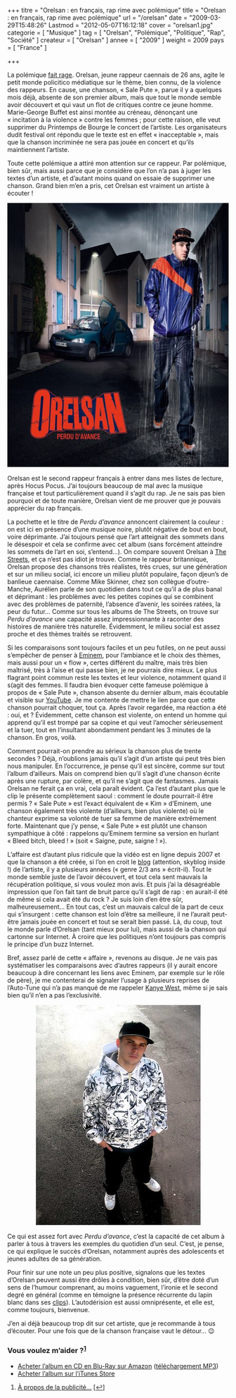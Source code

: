 +++
titre = "Orelsan : en français, rap rime avec polémique"
title = "Orelsan : en français, rap rime avec polémique"
url = "/orelsan"
date = "2009-03-29T15:48:26"
Lastmod = "2012-05-07T16:12:18"
cover = "orelsan1.jpg"
categorie = [ "Musique" ]
tag = [ "Orelsan", "Polémique", "Politique", "Rap", "Société" ]
createur = [ "Orelsan" ]
annee = [ "2009" ]
weight = 2009
pays = [ "France" ]

+++

<p>La polémique <a href="http://www.lesinrocks.com/musique/musique-article/article/orelsan-incite-t-il-a-la-violence/">fait rage</a>. Orelsan, jeune rappeur caennais de 26 ans, agite le petit monde policitico médiatique sur le thème, bien connu, de la violence des rappeurs. En cause, une chanson, &laquo;&nbsp;Sale Pute&nbsp;&raquo;, parue il y a quelques mois déjà, absente de son premier album, mais que tout le monde semble avoir découvert et qui vaut un flot de critiques contre ce jeune homme. Marie-George Buffet est ainsi montée au créneau, dénonçant une &laquo;&nbsp;incitation à la violence&nbsp;&raquo; contre les femmes ; pour cette raison, elle veut supprimer du Printemps de Bourge le concert de l&rsquo;artiste. Les organisateurs dudit festival ont répondu que le texte est en effet &laquo;&nbsp;inacceptable&nbsp;&raquo;, mais que la chanson incriminée ne sera pas jouée en concert et qu&rsquo;ils maintiennent l&rsquo;artiste.</p>
<p>Toute cette polémique a attiré mon attention sur ce rappeur. Par polémique, bien sûr, mais aussi parce que je considère que l&rsquo;on n&rsquo;a pas à juger les textes d&rsquo;un artiste, et d&rsquo;autant moins quand on essaie de supprimer une chanson. Grand bien m&rsquo;en a pris, cet Orelsan est vraiment un artiste à écouter !</p>
<div style="text-align:center;"><img class="aligncenter" src="skitched-20090329-144438.jpg" border="0" alt="orelsan" width="600" height="600" /></div>
<p>Orelsan est le second rappeur français à entrer dans mes listes de lecture, après Hocus Pocus. J&rsquo;ai toujours beaucoup de mal avec la musique française et tout particulièrement quand il s&rsquo;agit du rap. Je ne sais pas bien pourquoi et de toute manière, Orelsan vient de me prouver que je pouvais apprécier du rap français.</p>
<p>La pochette et le titre de <em>Perdu d&rsquo;avance</em> annoncent clairement la couleur : on est ici en présence d&rsquo;une musique noire, plutôt négative de bout en bout, voire déprimante. J&rsquo;ai toujours pensé que l&rsquo;art atteignait des sommets dans le désespoir et cela se confirme avec cet album (sans forcément atteindre les sommets de l&rsquo;art en soi, s&rsquo;entend&#8230;). On compare souvent Orelsan à <a href="http://voiretmanger.fr/2009/01/24/the-streets-le-rap-a-langlaise/">The Streets</a>, et ça n&rsquo;est pas idiot je trouve. Comme le rappeur britannique, Orelsan propose des chansons très réalistes, très crues, sur une génération et sur un milieu social, ici encore un milieu plutôt populaire, façon djeun&rsquo;s de banlieue caennaise. Comme Mike Skinner, chez son collègue d&rsquo;outre-Manche, Aurélien parle de son quotidien dans tout ce qu&rsquo;il a de plus banal et déprimant : les problèmes avec les petites copines qui se combinent avec des problèmes de paternité, l&rsquo;absence d&rsquo;avenir, les soirées ratées, la peur du futur&#8230; Comme sur tous les albums de The Streets, on trouve sur <em>Perdu d&rsquo;avance</em> une capacité assez impressionnante à raconter des histoires de manière très naturelle. Évidemment, le milieu social est assez proche et des thèmes traités se retrouvent.</p>
<p>Si les comparaisons sont toujours faciles et un peu futiles, on ne peut aussi s&rsquo;empêcher de penser à <a href="http://voiretmanger.fr/2009/03/01/eminem-le-maitre/">Eminem</a>, pour l&rsquo;ambiance et le choix des thèmes, mais aussi pour un &laquo;&nbsp;flow&nbsp;&raquo;, certes différent du maître, mais très bien maîtrisé, très à l&rsquo;aise et qui passe bien, je ne pourrais dire mieux. Le plus flagrant point commun reste les textes et leur violence, notamment quand il s(agit des femmes. Il faudra bien évoquer cette fameuse polémique à propos de &laquo;&nbsp;Sale Pute&nbsp;&raquo;, chanson absente du dernier album, mais écoutable et visible sur <a href="http://www.youtube.com/watch?v=_U7V9oZPTWY">YouTube</a>. Je me contente de mettre le lien parce que cette chanson pourrait choquer, tout ça. Après l&rsquo;avoir regardée, ma réaction a été : oui, et ? Évidemment, cette chanson est violente, on entend un homme qui apprend qu&rsquo;il est trompé par sa copine et qui veut l&rsquo;amocher sérieusement et la tuer, tout en l&rsquo;insultant abondamment pendant les 3 minutes de la chanson. En gros, voilà.</p>
<p>Comment pourrait-on prendre au sérieux la chanson plus de trente secondes ? Déjà, n&rsquo;oublions jamais qu&rsquo;il s&rsquo;agit d&rsquo;un artiste qui peut très bien nous manipuler. En l&rsquo;occurrence, je pense qu&rsquo;il est sincère, comme sur tout l&rsquo;album d&rsquo;ailleurs. Mais on comprend bien qu&rsquo;il s&rsquo;agit d&rsquo;une chanson écrite après une rupture, par colère, et qu&rsquo;il ne s&rsquo;agit que de fantasmes. Jamais Orelsan ne ferait ça en vrai, cela paraît évident. Ça l&rsquo;est d&rsquo;autant plus que le clip le présente complètement saoul : comment le doute pourrait-il être permis ? &laquo;&nbsp;Sale Pute&nbsp;&raquo; est l&rsquo;exact équivalent de &laquo;&nbsp;Kim&nbsp;&raquo; d&rsquo;Eminem, une chanson également très violente (d&rsquo;ailleurs, bien plus violente) où le chanteur exprime sa volonté de tuer sa femme de manière extrêmement forte. Maintenant que j&rsquo;y pense, &laquo;&nbsp;Sale Pute&nbsp;&raquo; est plutôt une chanson sympathique à côté : rappelons qu&rsquo;Eminem termine sa version en hurlant &laquo;&nbsp;Bleed bitch, bleed !&nbsp;&raquo; (soit &laquo;&nbsp;Saigne, pute, saigne !&nbsp;&raquo;).</p>
<p>L&rsquo;affaire est d&rsquo;autant plus ridicule que la vidéo est en ligne depuis 2007 et que la chanson a été créée, si l&rsquo;on en croit le <a href="http://orelsan.skyrock.com/">blog</a> (attention, skyblog inside !) de l&rsquo;artiste, il y a plusieurs années (&laquo;&nbsp;genre 2/3 ans&nbsp;&raquo; écrit-il). Tout le monde semble juste de l&rsquo;avoir découvert, et tout cela sent mauvais la récupération politique, si vous voulez mon avis. Et puis j&rsquo;ai la désagréable impression que l&rsquo;on fait tant de bruit parce qu&rsquo;il s&rsquo;agit de rap : en aurait-il été de même si cela avait été du rock ? Je suis loin d&rsquo;en être sûr, malheureusement&#8230; En tout cas, c&rsquo;est un mauvais calcul de la part de ceux qui s&rsquo;insurgent : cette chanson est loin d&rsquo;être sa meilleure, il ne l&rsquo;aurait peut-être jamais jouée en concert et tout se serait bien passé. Là, du coup, tout le monde parle d&rsquo;Orelsan (tant mieux pour lui), mais aussi de la chanson qui cartonne sur Internet. À croire que les politiques n&rsquo;ont toujours pas compris le principe d&rsquo;un buzz Internet.</p>
<p>Bref, assez parlé de cette &laquo;&nbsp;affaire&nbsp;&raquo;, revenons au disque. Je ne vais pas systématiser les comparaisons avec d&rsquo;autres rappeurs (il y aurait encore beaucoup à dire concernant les liens avec Eminem, par exemple sur le rôle de père), je me contenterai de signaler l&rsquo;usage à plusieurs reprises de l&rsquo;Auto-Tune qui n&rsquo;a pas manqué de me rappeler <a href="http://voiretmanger.fr/2008/12/25/808s-heartbreak-kanye-west-coup-de-coeur-du-moment/">Kanye West</a>, même si je sais bien qu&rsquo;il n&rsquo;en a pas l&rsquo;exclusivité.</p>
<div style="text-align:center;"><img class="aligncenter" src="orelsan.jpg" border="0" alt="orelsan.jpg" width="375" height="500" /></div>
<p>Ce qui est assez fort avec <em>Perdu d&rsquo;avance</em>, c&rsquo;est la capacité de cet album à parler à tous à travers les exemples du quotidien d&rsquo;un seul. C&rsquo;est, je pense, ce qui explique le succès d&rsquo;Orelsan, notamment auprès des adolescents et jeunes adultes de sa génération.</p>
<p>Pour finir sur une note un peu plus positive, signalons que les textes d&rsquo;Orelsan peuvent aussi être drôles à condition, bien sûr, d&rsquo;être doté d&rsquo;un sens de l&rsquo;humour comprenant, au moins vaguement, l&rsquo;ironie et le second degré en général (comme en témoigne la présence récurrente du lapin blanc dans ses <a href="http://www.myspace.com/orelsan">clips</a>). L&rsquo;autodérision est aussi omniprésente, et elle est, comme toujours, bienvenue.</p>
<p>J&rsquo;en ai déjà beaucoup trop dit sur cet artiste, que je recommande à tous d&rsquo;écouter. Pour une fois que de la chanson française vaut le détour&#8230; 😉</p>
<div class="amazon">
<h3>Vous voulez m&rsquo;aider ?<sup><a href="#footnote_0_1422" id="identifier_0_1422" class="footnote-link footnote-identifier-link" title="&Agrave; propos de la publicit&eacute;&hellip;">1</a></sup></h3>
<ul>
<li><a href="http://www.amazon.fr/gp/product/B0056BMUYW/ref=as_li_ss_tl?ie=UTF8&#038;tag=leblogdenic07-21&#038;linkCode=as2&#038;camp=1642&#038;creative=19458&#038;creativeASIN=B0056BMUYW">Acheter l&rsquo;album en CD en Blu-Ray sur Amazon</a> (<a href="http://www.amazon.fr/gp/product/B0026TG2PK/ref=as_li_ss_tl?ie=UTF8&#038;tag=leblogdenic07-21&#038;linkCode=as2&#038;camp=1642&#038;creative=19458&#038;creativeASIN=B0026TG2PK" target="_blank">téléchargement MP3</a>)</li>
<li><a href="http://itunes.apple.com/fr/album/perdu-davance/id304100159">Acheter l&rsquo;album sur l&rsquo;iTunes Store</a></li>
</ul>
</div>
<ol class="footnotes"><li id="footnote_0_1422" class="footnote"><a href="http://voiretmanger.fr/a-propos/publicite/">À propos de la publicité…</a> [<a href="#identifier_0_1422" class="footnote-link footnote-back-link">&#8617;</a>]</li></ol>
